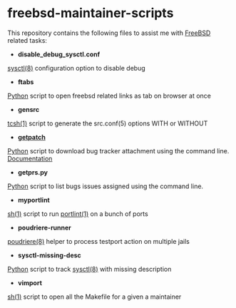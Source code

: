 # freebsd-maintainer-scripts

This repository contains the following files to assist me with
[FreeBSD](https://www.freebsd.org) related
tasks:

+ **disable_debug_sysctl.conf**

[sysctl(8)][1] configuration option to disable debug

+ **ftabs**

[Python][2] script to open freebsd related links as tab on browser at once

+ **gensrc**

[tcsh(1)][3] script to generate the src.conf(5) options WITH or WITHOUT

+ **[getpatch][src]**

[Python][2] script to download bug tracker attachment using the command line.
[Documentation][doc]

+ **getprs.py**

[Python][2] script to list bugs issues assigned using the command line.

+ **myportlint**

[sh(1)][4] script to run [portlint(1)][5] on a bunch of ports

+ **poudriere-runner**

[poudriere(8)][6] helper to process testport action on multiple jails

+ **sysctl-missing-desc**

[Python][2] script to track [sysctl(8)][1] with missing description

+ **vimport**

[sh(1)][4] script to open all the Makefile for a given a maintainer

[1]: https://www.freebsd.org/cgi/man.cgi?sysctl
[2]: https://www.python.org/
[3]: https://www.freebsd.org/cgi/man.cgi?csh
[4]: https://www.freebsd.org/cgi/man.cgi?sh
[5]: https://www.freebsd.org/cgi/man.cgi?portlint
[6]: https://github.com/freebsd/poudriere
[7]: https://subversion.apache.org

[src]: https://svn.freebsd.org/ports/head/Tools/scripts/getpatch
[doc]: https://svn.freebsd.org/ports/head/Tools/scripts/README.getpatch
